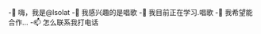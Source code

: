 -👋 嗨，我是@lsolat
-👀 我感兴趣的是唱歌
-🌱 我目前正在学习.唱歌
-💞️ 我希望能合作...
-📫 怎么联系我打电话
<!---
lsolat/lsolat是a ✨ special ✨ 存储库，因为它的“README.md”(此文件)出现在您的GitHub配置文件中。
您可以单击“预览”链接查看所做的更改。
--->
